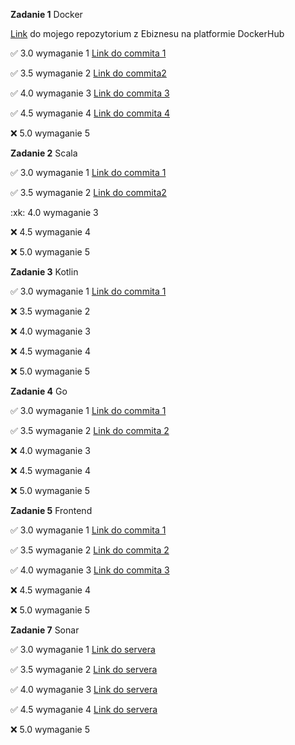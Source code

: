 **Zadanie 1** Docker

[Link](https://hub.docker.com/repository/docker/pamdzia/e_biznes/general) do mojego repozytorium z Ebiznesu na platformie DockerHub

:white_check_mark: 3.0 wymaganie 1 [Link do commita 1](https://github.com/Pamdzia/Ebiznes/tree/zadanie1-punkt1)

:white_check_mark: 3.5 wymaganie 2 [Link do commita2 ](https://github.com/Pamdzia/Ebiznes/tree/zadanie1-punkt2)

:white_check_mark: 4.0 wymaganie 3 [Link do commita 3](https://github.com/Pamdzia/Ebiznes/tree/zadanie1-punkt3)

:white_check_mark: 4.5 wymaganie 4 [Link do commita 4](https://github.com/Pamdzia/Ebiznes/tree/zadanie1-punkt4)

:x: 5.0 wymaganie 5

**Zadanie 2** Scala

:white_check_mark: 3.0 wymaganie 1 [Link do commita 1](https://github.com/Pamdzia/Ebiznes/tree/zadanie2-punkt1)

:white_check_mark: 3.5 wymaganie 2 [Link do commita2 ](https://github.com/Pamdzia/Ebiznes/tree/zadanie2-punkt2)

:xk: 4.0 wymaganie 3

:x: 4.5 wymaganie 4

:x: 5.0 wymaganie 5

**Zadanie 3** Kotlin

:white_check_mark: 3.0 wymaganie 1 [Link do commita 1](https://github.com/Pamdzia/Ebiznes/tree/zadanie3-punkt1)

:x: 3.5 wymaganie 2

:x: 4.0 wymaganie 3

:x: 4.5 wymaganie 4

:x: 5.0 wymaganie 5

**Zadanie 4** Go

:white_check_mark: 3.0 wymaganie 1 [Link do commita 1](https://github.com/Pamdzia/Ebiznes/tree/zadanie4-punkt1)

:white_check_mark: 3.5 wymaganie 2 [Link do commita 2](https://github.com/Pamdzia/Ebiznes/tree/zadanie4-punkt2)

:x: 4.0 wymaganie 3

:x: 4.5 wymaganie 4

:x: 5.0 wymaganie 5

**Zadanie 5** Frontend

:white_check_mark: 3.0 wymaganie 1 [Link do commita 1](https://github.com/Pamdzia/Ebiznes/tree/zadanie5-punkt1)

:white_check_mark: 3.5 wymaganie 2 [Link do commita 2](https://github.com/Pamdzia/Ebiznes/tree/zadanie5-punkt2)

:white_check_mark: 4.0 wymaganie 3 [Link do commita 3](https://github.com/Pamdzia/Ebiznes/tree/zadanie5-punkt3)

:x: 4.5 wymaganie 4

:x: 5.0 wymaganie 5

**Zadanie 7** Sonar

:white_check_mark: 3.0 wymaganie 1 [Link do servera](https://github.com/Pamdzia/Ebiznes7-server/tree/main)

:white_check_mark: 3.5 wymaganie 2 [Link do servera](https://github.com/Pamdzia/Ebiznes7-server/tree/main)

:white_check_mark: 4.0 wymaganie 3 [Link do servera](https://github.com/Pamdzia/Ebiznes7-server/tree/main)

:white_check_mark: 4.5 wymaganie 4 [Link do servera](https://github.com/Pamdzia/Ebiznes7-server/tree/main)

:x: 5.0 wymaganie 5
